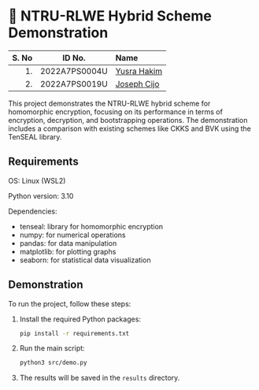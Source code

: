 # 🔐 NTRU-RLWE Hybrid Scheme Demonstration

| S. No |    ID No.     | Name                                                   |
| ----: | :-----------: | :------------------------------------------------------|
|    1. | 2022A7PS0004U | [Yusra Hakim](https://github.com/Sapphire-Starflower)  |
|    2. | 2022A7PS0019U | [Joseph Cijo](https://github.com/joejo-joestar)        |

This project demonstrates the NTRU-RLWE hybrid scheme for homomorphic encryption, focusing on its performance in terms of encryption, decryption, and bootstrapping operations. The demonstration includes a comparison with existing schemes like CKKS and BVK using the TenSEAL library.

## Requirements

OS: Linux (WSL2)

Python version: 3.10

Dependencies:

- tenseal: library for homomorphic encryption
- numpy: for numerical operations
- pandas: for data manipulation
- matplotlib: for plotting graphs
- seaborn: for statistical data visualization

## Demonstration

To run the project, follow these steps:

1. Install the required Python packages:

    ```bash
    pip install -r requirements.txt

    ```

2. Run the main script:

    ```bash
    python3 src/demo.py
    ```

3. The results will be saved in the `results` directory.
